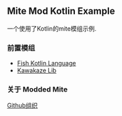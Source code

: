## Mite Mod Kotlin Example

一个使用了Kotlin的mite模组示例.

### 前置模组

- [Fish Kotlin Language](https://github.com/yuchenxue123/fish-kotlin-language)
- [Kawakaze Lib](https://github.com/yuchenxue123/kawakaze-lib)

### 关于 Modded Mite

[Github组织](https://github.com/MinecraftIsTooEasy)